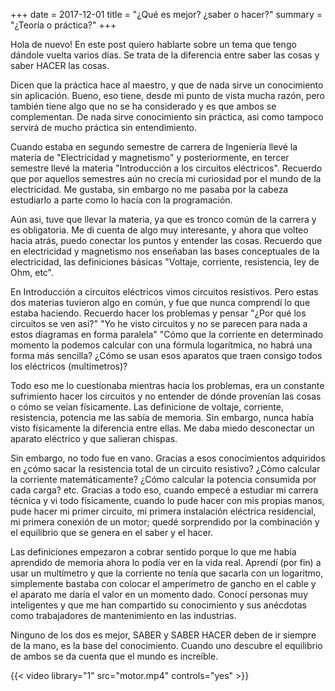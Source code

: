 +++
date = 2017-12-01
title = "¿Qué es mejor? ¿saber o hacer?"
summary = "¿Teoría o práctica?"
+++

 Hola de nuevo! En este post quiero hablarte sobre un tema que tengo dándole vuelta varios días. Se trata de la diferencia entre 
 saber las cosas y saber HACER las cosas. 
 
 Dicen que la práctica hace al maestro, y que de nada sirve un conocimiento sin aplicación. Bueno, eso tiene, desde mi punto de vista
 mucha razón, pero también tiene algo que no se ha considerado y es que ambos se complementan. De nada sirve conocimiento sin práctica, asi como 
 tampoco servirá de mucho práctica sin entendimiento.
 
 Cuando estaba en segundo semestre de carrera de Ingeniería llevé la materia de "Electricidad y magnetismo" y posteriormente, en tercer semestre llevé 
 la materia "Introducción a los circuitos eléctricos". Recuerdo que por aquellos semestres aún no crecía mi curiosidad por el mundo de la electricidad. Me gustaba, 
 sin embargo no me pasaba por la cabeza estudiarlo a parte como lo hacía con la programación.
 
 Aún asi, tuve que llevar la materia, ya que es tronco común de la carrera y es obligatoria. Me di cuenta de algo muy interesante, y ahora que volteo hacia atrás, puedo conectar
 los puntos y entender las cosas. Recuerdo que en electricidad y magnetismo nos enseñaban las bases conceptuales de la electricidad, las definiciones básicas "Voltaje, corriente, resistencia, ley de Ohm, etc".
 
En Introducción a circuitos eléctricos vimos circuitos resistivos. Pero estas dos materias tuvieron algo en común, y fue que nunca comprendí lo que estaba haciendo.
Recuerdo hacer los problemas y pensar "¿Por qué los circuitos se ven asi?" "Yo he visto circuitos y no se parecen para nada a estos diagramas en forma paralela" 
"Cómo que la corriente en determinado momento la podemos calcular con una fórmula logarítmica, no habrá una forma más sencilla? ¿Cómo se usan esos aparatos que traen consigo todos los eléctricos (multímetros)?

Todo eso me lo cuestionaba mientras hacía los problemas, era un constante sufrimiento hacer los circuitos y no entender de dónde provenían las cosas o cómo se veían físicamente.
Las definicione de voltaje, corriente, resistencia, potencia me las sabía de memoria. Sin embargo, nunca había visto físicamente la diferencia entre ellas. Me daba miedo desconectar un aparato eléctrico y que salieran chispas.

Sin embargo, no todo fue en vano. Gracias a esos conocimientos adquiridos en ¿cómo sacar la resistencia total de un circuito resistivo? ¿Cómo calcular la corriente matemáticamente? ¿Cómo calcular la potencia consumida por cada carga? etc.
Gracias a todo eso, cuando empecé a estudiar mi carrera técnica y vi todo físicamente, cuando lo pude hacer con mis propias manos, pude hacer mi primer circuito, mi primera instalación eléctrica residencial, mi primera conexión de un motor; quedé sorprendido 
por la combinación y el equilibrio que se genera en el saber y el hacer.

Las definiciones empezaron a cobrar sentido porque lo que me había aprendido de memoria ahora lo podía ver en la vida real. Aprendí (por fin) a usar un multímetro y que la corriente no tenía que sacarla con un logaritmo, simplemente bastaba con colocar el amperímetro de gancho en el cable y el aparato me daría el valor en un momento dado. Conocí personas muy inteligentes y que me han compartido su conocimiento y sus anécdotas como trabajadores de mantenimiento en las industrias. 

Ninguno de los dos es mejor, SABER y SABER HACER deben de ir siempre de la mano, es la base del conocimiento. Cuando uno descubre el equilibrio de ambos se da cuenta que el mundo es increíble.

{{< video library="1" src="motor.mp4" controls="yes" >}}
